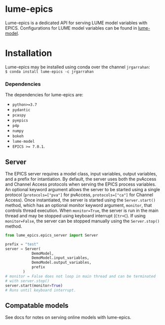 # lume-epics
Lume-epics is a dedicated API for serving LUME model variables with EPICS. Configurations for LUME model variables can be found in [lume-model](https://github.com/slaclab/lume-model).

# Installation

Lume-epics may be installed using conda over the channel `jrgarrahan`:
<br>
``` $ conda install lume-epics -c jrgarrahan ```
<br>

### Dependencies
The dependencies for lume-epics are:
* `python>=3.7`
* `pydantic`
* `pcaspy`
* `pyepics` 
* `p4p`
* `numpy`
* `bokeh`
* `lume-model`
* `EPICS >= 7.0.1`.

## Server
The EPICS server requires a model class, input variables, output variables, and a prefix for intantiation. By default, the server uses both the pvAccess and Channel Access protocols when serving the EPICS process variables. An optional keyword argument allows the server to be started using a single protocol (`protocols=["pva"]` for pvAccess, `protocols=["ca"]` for Channel Access). Once instantiated, the server is started using the `Server.start()` method, which has an optional monitor keyword argument, `monitor`, that controls thread execution. When `monitor=True`, the server is run in the main thread and may be stopped using keyboard interrupt (`Ctr+C`). If using `monitor=False`, the server can be stopped manually using the `Server.stop()` method. 

```python
from lume_epics.epics_server import Server

prefix = "test"
server = Server(
            DemoModel, 
            DemoModel.input_variables, 
            DemoModel.output_variables, 
            prefix
        )
# monitor = False does not loop in main thread and can be terminated 
# with server.stop()
server.start(monitor=True)
# Runs until keyboard interrupt.
```

## Compatable models
See docs for notes on serving online models with lume-epics.
